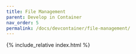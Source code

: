 ```yaml
---
title: File Management
parent: Develop in Container
nav_order: 5
permalink: /docs/devcontainer/file-management/
---
```


{% include_relative index.html %}